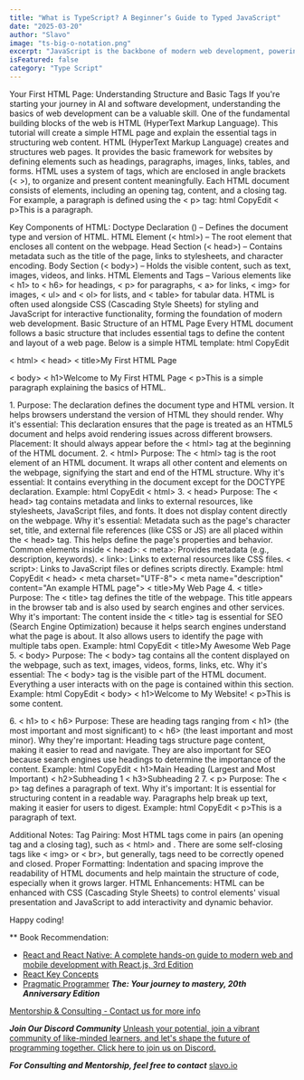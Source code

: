 ```yaml
---
title: "What is TypeScript? A Beginner’s Guide to Typed JavaScript"
date: "2025-03-20"
author: "Slavo"
image: "ts-big-o-notation.png"
excerpt: "JavaScript is the backbone of modern web development, powering everything from dynamic websites to complex web applications."
isFeatured: false
category: "Type Script"
---
```



Your First HTML Page: Understanding Structure and Basic Tags
If you're starting your journey in AI and software development, understanding the basics of web development can be a valuable skill. One of the fundamental building blocks of the web is HTML (HyperText Markup Language). This tutorial will create a simple HTML page and explain the essential tags in structuring web content.
HTML (HyperText Markup Language) creates and structures web pages. It provides the basic framework for websites by defining elements such as headings, paragraphs, images, links, tables, and forms. HTML uses a system of tags, which are enclosed in angle brackets (< >), to organize and present content meaningfully.
Each HTML document consists of elements, including an opening tag, content, and a closing tag. For example, a paragraph is defined using the < p> tag:
html
CopyEdit
< p>This is a paragraph.</p>
Key Components of HTML:
Doctype Declaration (<!DOCTYPE html>) – Defines the document type and version of HTML.
HTML Element (< html>) – The root element that encloses all content on the webpage.
Head Section (< head>) – Contains metadata such as the title of the page, links to stylesheets, and character encoding.
Body Section (< body>) – Holds the visible content, such as text, images, videos, and links.
HTML Elements and Tags – Various elements like < h1> to < h6> for headings, < p> for paragraphs, < a> for links, < img> for images, < ul> and < ol> for lists, and < table> for tabular data.
HTML is often used alongside CSS (Cascading Style Sheets) for styling and JavaScript for interactive functionality, forming the foundation of modern web development.
Basic Structure of an HTML Page
Every HTML document follows a basic structure that includes essential tags to define the content and layout of a web page. Below is a simple HTML template:
html
CopyEdit
<!DOCTYPE html>
< html>
< head>
    < title>My First HTML Page</title>
</head>
< body>
    < h1>Welcome to My First HTML Page</h1>
    < p>This is a simple paragraph explaining the basics of HTML.</p>
</body>
</html>
1. <!DOCTYPE html>
Purpose: The <!DOCTYPE html> declaration defines the document type and HTML version. It helps browsers understand the version of HTML they should render.
Why it's essential: This declaration ensures that the page is treated as an HTML5 document and helps avoid rendering issues across different browsers.
Placement: It should always appear before the < html> tag at the beginning of the HTML document.
2. < html>
Purpose: The < html> tag is the root element of an HTML document. It wraps all other content and elements on the webpage, signifying the start and end of the HTML structure.
Why it's essential: It contains everything in the document except for the DOCTYPE declaration.
Example:
html
CopyEdit
< html>
   <!-- All HTML content goes here -->
</html>
3. < head>
Purpose: The < head> tag contains metadata and links to external resources, like stylesheets, JavaScript files, and fonts. It does not display content directly on the webpage.
Why it's essential: Metadata such as the page's character set, title, and external file references (like CSS or JS) are all placed within the < head> tag. This helps define the page's properties and behavior.
Common elements inside < head>:
< meta>: Provides metadata (e.g., description, keywords).
< link>: Links to external resources like CSS files.
< script>: Links to JavaScript files or defines scripts directly.
Example:
html
CopyEdit
< head>
    < meta charset="UTF-8">
    < meta name="description" content="An example HTML page">
    < title>My Web Page</title>
</head>
4. < title>
Purpose: The < title> tag defines the title of the webpage. This title appears in the browser tab and is also used by search engines and other services.
Why it's important: The content inside the < title> tag is essential for SEO (Search Engine Optimization) because it helps search engines understand what the page is about. It also allows users to identify the page with multiple tabs open.
Example:
html
CopyEdit
< title>My Awesome Web Page</title>
5. < body>
Purpose: The < body> tag contains all the content displayed on the webpage, such as text, images, videos, forms, links, etc.
Why it's essential: The < body> tag is the visible part of the HTML document. Everything a user interacts with on the page is contained within this section.
Example:
html
CopyEdit
< body>
    < h1>Welcome to My Website!</h1>
    < p>This is some content.</p>
</body>
6. < h1> to < h6>
Purpose: These are heading tags ranging from < h1> (the most important and most significant) to < h6> (the least important and most minor).
Why they're important: Heading tags structure page content, making it easier to read and navigate. They are also important for SEO because search engines use headings to determine the importance of the content.
Example:
html
CopyEdit
< h1>Main Heading (Largest and Most Important)</h1>
< h2>Subheading 1</h2>
< h3>Subheading 2</h3>
7. < p>
Purpose: The < p> tag defines a paragraph of text.
Why it's important: It is essential for structuring content in a readable way. Paragraphs help break up text, making it easier for users to digest.
Example:
html
CopyEdit
< p>This is a paragraph of text.</p>
Additional Notes:
Tag Pairing: Most HTML tags come in pairs (an opening tag and a closing tag), such as < html> and </html>. There are some self-closing tags like < img> or < br>, but generally, tags need to be correctly opened and closed.
Proper Formatting: Indentation and spacing improve the readability of HTML documents and help maintain the structure of code, especially when it grows larger.
HTML Enhancements: HTML can be enhanced with CSS (Cascading Style Sheets) to control elements' visual presentation and JavaScript to add interactivity and dynamic behavior.

Happy coding!

\*\* Book Recommendation:

- [React and React Native: A complete hands-on guide to modern web and mobile development with React.js, 3rd Edition](https://amzn.to/3CStF7m)
- [React Key Concepts](https://amzn.to/43XOCJM)
- [Pragmatic Programmer](https://amzn.to/3W1P4oL) **_The: Your journey to mastery, 20th Anniversary Edition_**

[Mentorship & Consulting - Contact us for more info](/contact)

**_Join Our Discord Community_** [Unleash your potential, join a vibrant community of like-minded learners, and let's shape the future of programming together. Click here to join us on Discord.](https://discord.gg/A75tvDvZ)

**_For Consulting and Mentorship, feel free to contact_** [slavo.io](/contact)
